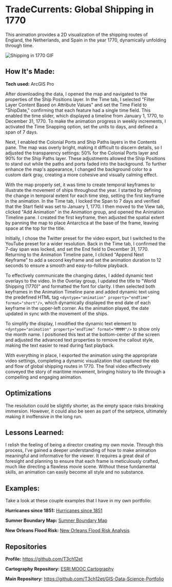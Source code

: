 # TradeCurrents: Global Shipping in 1770
This animation provides a 2D visualization of the shipping routes of England, the Netherlands, and Spain in the year 1770, dynamically unfolding through time.

<img src="./ShippingIn1770_gif_640x720p(3).gif" img alt = "Shipping in 1770 GIF"/>

## How It's Made:

**Tech used:** ArcGIS Pro

After downloading the data, I opened the map and navigated to the properties of the Ship Positions layer. In the Time tab, I selected "Filter Layer Content Based on Attribute Values" and set the Time Field to "ShipDate," confirming that each feature had a single time field. This enabled the time slider, which displayed a timeline from January 1, 1770, to December 31, 1770. To make the animation progress in weekly increments, I activated the Time Snapping option, set the units to days, and defined a span of 7 days.

Next, I enabled the Colonial Ports and Ship Paths layers in the Contents pane. The map was overly bright, making it difficult to discern details, so I adjusted the transparency settings: 50% for the Colonial Ports layer and 90% for the Ship Paths layer. These adjustments allowed the Ship Positions to stand out while the paths and ports faded into the background. To further enhance the map's appearance, I changed the background color to a custom dark gray, creating a more cohesive and visually calming effect.

With the map properly set, it was time to create temporal keyframes to illustrate the movement of ships throughout the year. I started by defining the change in temporal extent for each time step, setting the first keyframe in the animation. In the Time tab, I locked the Span to 7 days and verified that the Start field was set to January 1, 1770. I then moved to the View tab, clicked "Add Animation" in the Animation group, and opened the Animation Timeline pane. I created the first keyframe, then adjusted the spatial extent by panning the map to place Antarctica at the base of the frame, leaving space at the top for the title.

Initially, I chose the Twitter preset for the video export, but I switched to the YouTube preset for a wider resolution. Back in the Time tab, I confirmed the 7-day span was locked, and set the End field to December 31, 1770. Returning to the Animation Timeline pane, I clicked "Append Next Keyframe" to add a second keyframe and set the animation duration to 12 seconds to ensure a smooth and easy-to-follow playback.

To effectively communicate the changing dates, I added dynamic text overlays to the video. In the Overlay group, I updated the title to "World Shipping (1770)" and formatted the font for clarity. I then selected both keyframes in the Animation Timeline pane and added dynamic text using the predefined HTML tag `<dyntype="animation" property="endTime" format="short"/>`, which dynamically displayed the end date of each keyframe in the upper-left corner. As the animation played, the date updated in sync with the movement of the ships.

To simplify the display, I modified the dynamic text element to `<dyntype="animation" property="endTime" format="MMMM"/>` to show only the month name. I positioned this text at the bottom-center of the screen and adjusted the advanced text properties to remove the callout style, making the text easier to read during fast playback.

With everything in place, I exported the animation using the appropriate video settings, completing a dynamic visualization that captured the ebb and flow of global shipping routes in 1770. The final video effectively conveyed the story of maritime movement, bringing history to life through a compelling and engaging animation.

## Optimizations

The resolution could be slightly shorter, as the empty space risks breaking immersion. However, it could also be seen as part of the setpiece, ultimately making it inoffensive in the long run.

## Lessons Learned:

I relish the feeling of being a director creating my own movie. Through this process, I've gained a deeper understanding of how to make animation meaningful and informative for the viewer. It requires a great deal of foresight and planning to ensure that each frame is meticulously crafted, much like directing a flawless movie scene. Without these fundamental skills, an animation can easily become all style and no substance.

## Examples:
Take a look at these couple examples that I have in my own portfolio:

**Hurricanes since 1851:** [Hurricanes since 1851](https://github.com/T3ch12et/GIS-Data-Science-Portfolio/tree/main/ESRI-MOOC-Cartography/Hurricanes-since-1851)

**Sumner Boundary Map:** [Sumner Boundary Map](https://github.com/T3ch12et/GIS-Data-Science-Portfolio/tree/main/Furtado-and-Associates-Projects/Sumner%20Boundary%20Map)

**New Orleans Flood Risk:** [New Orleans Flood Risk Analysis](https://github.com/T3ch12et/GIS-Data-Science-Portfolio/tree/main/New-Orleans-Flood-Analysis)

## Repositories
**Profile:** https://github.com/T3ch12et

**Cartography Repository:** [ESRI MOOC Cartography](https://github.com/T3ch12et/GIS-Data-Science-Portfolio/tree/main/ESRI-MOOC-Cartography)

**Main Repository:** https://github.com/T3ch12et/GIS-Data-Science-Portfolio
